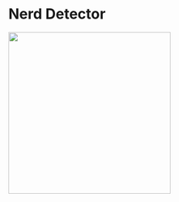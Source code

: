 # Nerd Detector

<img src="https://user-images.githubusercontent.com/84314868/128111001-58739519-f0dd-4119-8162-818a4c6502b1.png" width="320px">
